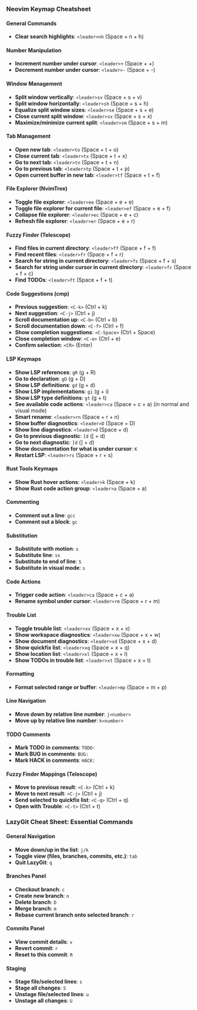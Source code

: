### Neovim Keymap Cheatsheet

#### General Commands
- **Clear search highlights**: `<leader>nh` (Space + n + h)

#### Number Manipulation
- **Increment number under cursor**: `<leader>+` (Space + +)
- **Decrement number under cursor**: `<leader>-` (Space + -)

#### Window Management
- **Split window vertically**: `<leader>sv` (Space + s + v)
- **Split window horizontally**: `<leader>sh` (Space + s + h)
- **Equalize split window sizes**: `<leader>se` (Space + s + e)
- **Close current split window**: `<leader>sx` (Space + s + x)
- **Maximize/minimize current split**: `<leader>sm` (Space + s + m)

#### Tab Management
- **Open new tab**: `<leader>to` (Space + t + o)
- **Close current tab**: `<leader>tx` (Space + t + x)
- **Go to next tab**: `<leader>tn` (Space + t + n)
- **Go to previous tab**: `<leader>tp` (Space + t + p)
- **Open current buffer in new tab**: `<leader>tf` (Space + t + f)

#### File Explorer (NvimTree)
- **Toggle file explorer**: `<leader>ee` (Space + e + e)
- **Toggle file explorer for current file**: `<leader>ef` (Space + e + f)
- **Collapse file explorer**: `<leader>ec` (Space + e + c)
- **Refresh file explorer**: `<leader>er` (Space + e + r)

#### Fuzzy Finder (Telescope)
- **Find files in current directory**: `<leader>ff` (Space + f + f)
- **Find recent files**: `<leader>fr` (Space + f + r)
- **Search for string in current directory**: `<leader>fs` (Space + f + s)
- **Search for string under cursor in current directory**: `<leader>fc` (Space + f + c)
- **Find TODOs**: `<leader>ft` (Space + f + t)

#### Code Suggestions (cmp)
- **Previous suggestion**: `<C-k>` (Ctrl + k)
- **Next suggestion**: `<C-j>` (Ctrl + j)
- **Scroll documentation up**: `<C-b>` (Ctrl + b)
- **Scroll documentation down**: `<C-f>` (Ctrl + f)
- **Show completion suggestions**: `<C-Space>` (Ctrl + Space)
- **Close completion window**: `<C-e>` (Ctrl + e)
- **Confirm selection**: `<CR>` (Enter)

#### LSP Keymaps
- **Show LSP references**: `gR` (g + R)
- **Go to declaration**: `gD` (g + D)
- **Show LSP definitions**: `gd` (g + d)
- **Show LSP implementations**: `gi` (g + i)
- **Show LSP type definitions**: `gt` (g + t)
- **See available code actions**: `<leader>ca` (Space + c + a) (in normal and visual mode)
- **Smart rename**: `<leader>rn` (Space + r + n)
- **Show buffer diagnostics**: `<leader>D` (Space + D)
- **Show line diagnostics**: `<leader>d` (Space + d)
- **Go to previous diagnostic**: `[d` ([ + d)
- **Go to next diagnostic**: `]d` (] + d)
- **Show documentation for what is under cursor**: `K`
- **Restart LSP**: `<leader>rs` (Space + r + s)

#### Rust Tools Keymaps
- **Show Rust hover actions**: `<leader>k` (Space + k)
- **Show Rust code action group**: `<leader>a` (Space + a)

#### Commenting
- **Comment out a line**: `gcc`
- **Comment out a block**: `gc`

#### Substitution
- **Substitute with motion**: `s`
- **Substitute line**: `ss`
- **Substitute to end of line**: `S`
- **Substitute in visual mode**: `s`

#### Code Actions
- **Trigger code action**: `<leader>ca` (Space + c + a)
- **Rename symbol under cursor**: `<leader>rm` (Space + r + m)

#### Trouble List
- **Toggle trouble list**: `<leader>xx` (Space + x + x)
- **Show workspace diagnostics**: `<leader>xw` (Space + x + w)
- **Show document diagnostics**: `<leader>xd` (Space + x + d)
- **Show quickfix list**: `<leader>xq` (Space + x + q)
- **Show location list**: `<leader>xl` (Space + x + l)
- **Show TODOs in trouble list**: `<leader>xt` (Space + x + t)

#### Formatting
- **Format selected range or buffer**: `<leader>mp` (Space + m + p)

#### Line Navigation
- **Move down by relative line number**: `j<number>`
- **Move up by relative line number**: `k<number>`

#### TODO Comments
- **Mark TODO in comments**: `TODO:`
- **Mark BUG in comments**: `BUG:`
- **Mark HACK in comments**: `HACK:`

#### Fuzzy Finder Mappings (Telescope)
- **Move to previous result**: `<C-k>` (Ctrl + k)
- **Move to next result**: `<C-j>` (Ctrl + j)
- **Send selected to quickfix list**: `<C-q>` (Ctrl + q)
- **Open with Trouble**: `<C-t>` (Ctrl + t)

### LazyGit Cheat Sheet: Essential Commands

#### General Navigation
- **Move down/up in the list**: `j/k`
- **Toggle view (files, branches, commits, etc.)**: `tab`
- **Quit LazyGit**: `q`

#### Branches Panel
- **Checkout branch**: `c`
- **Create new branch**: `n`
- **Delete branch**: `D`
- **Merge branch**: `m`
- **Rebase current branch onto selected branch**: `r`

#### Commits Panel
- **View commit details**: `v`
- **Revert commit**: `r`
- **Reset to this commit**: `R`

#### Staging
- **Stage file/selected lines**: `s`
- **Stage all changes**: `S`
- **Unstage file/selected lines**: `u`
- **Unstage all changes**: `U`
